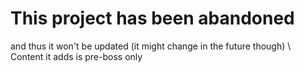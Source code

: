 # This project has been abandoned
and thus it won't be updated (it might change in the future though) \ 
Content it adds is pre-boss only
